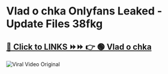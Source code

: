 
 # Vlad o chka Onlyfans Leaked - Update Files 38fkg

## <h2><a href="https://clipsfans.com/Vlad_o_chka&ref=git">🔗 Click to LINKS ⏩⏩ 👉 🟢 Vlad o chka </a></h2>

<a href="https://clipsfans.com/Vlad_o_chka&ref=git" rel="nofollow" data-target="animated-image.originalLink"><img src="https://i.ibb.co.com/xMMVF88/686577567.gif" alt="Viral Video Original" style="max-width: 100%; display: inline-block;" data-target="animated-image.originalImage"></a>

